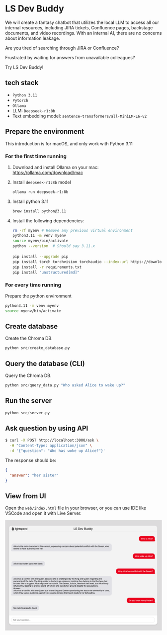 # LS Dev Buddy

We will create a fantasy chatbot that utilizes the local LLM to access all our internal resources, including JIRA tickets, Confluence pages, backstage documents, and video recordings. With an internal AI, there are no concerns about information leakage.

Are you tired of searching through JIRA or Confluence?  

Frustrated by waiting for answers from unavailable colleagues?  

Try LS Dev Buddy!

## tech stack

- `Python 3.11`
- `Pytorch`
- `Ollama`
- LLM: `Deepseek-r1:8b`
- Text embedding model: `sentence-transformers/all-MiniLM-L6-v2`

## Prepare the environment

This introduction is for macOS, and only work with Python 3.11

### For the first time running

1. Download and install Ollama on your mac: https://ollama.com/download/mac

2. Install `deepseek-r1:8b` model

    ```bash
    ollama run deepseek-r1:8b
    ```

3. Install python 3.11

    ```bash
    brew install python@3.11
    ```

4. Install the following dependencies:

    ```bash
    rm -rf myenv # Remove any previous virtual environment
    python3.11 -m venv myenv
    source myenv/bin/activate
    python --version  # Should say 3.11.x

    pip install --upgrade pip
    pip install torch torchvision torchaudio --index-url https://download.pytorch.org/whl/cpu
    pip install -r requirements.txt
    pip install "unstructured[md]"
    ```

### For every time running

Prepare the python environment

```bash
python3.11 -m venv myenv
source myenv/bin/activate
```

## Create database

Create the Chroma DB.

```python
python src/create_database.py
```

## Query the database (CLI)

Query the Chroma DB.

```python
python src/query_data.py "Who asked Alice to wake up?"
```

## Run the server

```python
python src/server.py
```

## Ask question by using API

```bash
$ curl -X POST http://localhost:3000/ask \
  -H "Content-Type: application/json" \
  -d '{"question": "Who has woke up Alice?"}'
```

The response should be:

```json
{
  "answer": "her sister"
}
```

## View from UI

Open the `web/index.html` file in your browser, or you can use IDE like VSCode and open it with Live Server.

![image](./images/demo.png)
